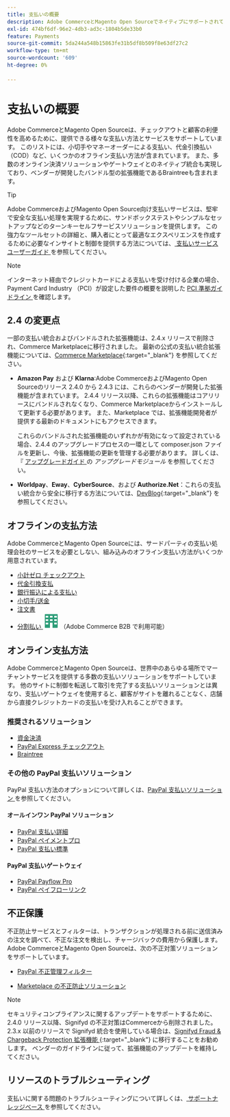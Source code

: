 ```yaml
---
title: 支払いの概要
description: Adobe CommerceとMagento Open Sourceでネイティブにサポートされている支払い方法とサービスについて説明します。
exl-id: 474bf6df-96e2-4db3-ad3c-1804b5de33b0
feature: Payments
source-git-commit: 5da244a548b15863fe31b5df8b509f8e63df27c2
workflow-type: tm+mt
source-wordcount: '609'
ht-degree: 0%

---
```


# 支払いの概要

Adobe CommerceとMagento Open Sourceは、チェックアウトと顧客の利便性を高めるために、提供できる様々な支払い方法とサービスをサポートしています。 このリストには、小切手やマネーオーダーによる支払い、代金引換払い（COD）など、いくつかのオフライン支払い方法が含まれています。 また、多数のオンライン決済ソリューションやゲートウェイとのネイティブ統合も実現しており、ベンダーが開発したバンドル型の拡張機能であるBraintreeも含まれます。

>[!TIP]
>
>Adobe CommerceおよびMagento Open Source向け支払いサービスは、堅牢で安全な支払い処理を実現するために、サンドボックステストやシンプルなセットアップなどのターンキーセルフサービスソリューションを提供します。 この強力なツールセットの詳細と、購入者にとって最適なエクスペリエンスを作成するために必要なインサイトと制御を提供する方法については、[ 支払いサービスユーザーガイド ](https://experienceleague.adobe.com/docs/commerce/payment-services/guide-overview.html) を参照してください。

>[!NOTE]
>
>インターネット経由でクレジットカードによる支払いを受け付ける企業の場合、Payment Card Industry （PCI）が設定した要件の概要を説明した [PCI 準拠ガイドライン ](../getting-started/compliance-pci.md) を確認します。

## 2.4 の変更点

一部の支払い統合およびバンドルされた拡張機能は、2.4.x リリースで削除され、Commerce Marketplaceに移行されました。 最新の公式の支払い統合拡張機能については、[Commerce Marketplace](https://marketplace.magento.com/extensions/payments-security.html){:target="_blank"} を参照してください。

- **Amazon Pay** および **Klarna**:Adobe CommerceおよびMagento Open Sourceのリリース 2.4.0 から 2.4.3 には、これらのベンダーが開発した拡張機能が含まれています。 2.4.4 リリース以降、これらの拡張機能はコアリリースにバンドルされなくなり、Commerce Marketplaceからインストールして更新する必要があります。 また、Marketplace では、拡張機能開発者が提供する最新のドキュメントにもアクセスできます。

  これらのバンドルされた拡張機能のいずれかが有効になって設定されている場合、2.4.4 のアップグレードプロセスの一環として composer.json ファイルを更新し、今後、拡張機能の更新を管理する必要があります。 詳しくは、『 [ アップグレードガイド ](https://experienceleague.adobe.com/docs/commerce-operations/upgrade-guide/modules/upgrade.html) の _アップグレードモジュール_ を参照してください。

- **Worldpay**、**Eway**、**CyberSource**、および **Authorize.Net**：これらの支払い統合から安全に移行する方法については、[DevBlog](https://community.magento.com/t5/Magento-DevBlog/Deprecation-of-Magento-core-payment-integrations/ba-p/426445){:target="_blank"} を参照してください。

## オフラインの支払方法

Adobe CommerceとMagento Open Sourceには、サードパーティの支払い処理会社のサービスを必要としない、組み込みのオフライン支払い方法がいくつか用意されています。

- [小計ゼロ チェックアウト](zero-subtotal-checkout.md)
- [代金引換支払](cash-on-delivery.md)
- [銀行振込による支払い](bank-transfer.md)
- [小切手/送金](check-money-order.md)
- [注文書](purchase-order.md)
- [ 分割払い ](../b2b/enable-basic-features.md#configure-payment-on-account) ![Adobe Commerce B2B](../assets/b2b.svg) （Adobe Commerce B2B で利用可能）

## オンライン支払方法

Adobe CommerceとMagento Open Sourceは、世界中のあらゆる場所でマーチャントサービスを提供する多数の支払いソリューションをサポートしています。 他のサイトに制御を転送して取引を完了する支払いソリューションとは異なり、支払いゲートウェイを使用すると、顧客がサイトを離れることなく、店舗から直接クレジットカードの支払いを受け入れることができます。

### 推奨されるソリューション

- [ 資金決済 ](https://experienceleague.adobe.com/docs/commerce/payment-services/guide-overview.html)
- [PayPal Express チェックアウト](paypal-express-checkout.md)
- [Braintree](braintree.md)

### その他の PayPal 支払いソリューション

PayPal 支払い方法のオプションについて詳しくは、[PayPal 支払いソリューション ](paypal.md) を参照してください。

#### オールインワン PayPal ソリューション

- [PayPal 支払い詳細](paypal-payments-advanced.md)
- [PayPal ペイメントプロ](paypal-payments-pro.md)
- [PayPal 支払い標準](paypal-payments-standard.md)

#### PayPal 支払いゲートウェイ

- [PayPal Payflow Pro](paypal-payflow-pro.md)
- [PayPal ペイフローリンク](paypal-payflow-link.md)

## 不正保護

不正防止サービスとフィルターは、トランザクションが処理される前に送信済みの注文を調べて、不正な注文を検出し、チャージバックの費用から保護します。 Adobe CommerceとMagento Open Sourceは、次の不正対策ソリューションをサポートしています。

- [PayPal 不正管理フィルター](paypal.md#paypal-fraud-management-filters)

- [Marketplace の不正防止ソリューション ][1]

>[!NOTE]
>
>セキュリティコンプライアンスに関するアップデートをサポートするために、2.4.0 リリース以降、Signifyd の不正対策はCommerceから削除されました。 2.3.x 以前のリリースで Signifyd 統合を使用している場合は、[Signifyd Fraud &amp; Chargeback Protection 拡張機能 ](https://marketplace.magento.com/signifyd-module-connect.html){:target="_blank"} に移行することをお勧めします。 ベンダーのガイドラインに従って、拡張機能のアップデートを維持してください。

## リソースのトラブルシューティング

支払いに関する問題のトラブルシューティングについて詳しくは、[ サポートナレッジベース ](https://experienceleague.adobe.com/docs/commerce-knowledge-base/kb/overview.html?lang=en) を参照してください。

[1]: https://marketplace.magento.com/catalogsearch/result?q=fraud%20protection
